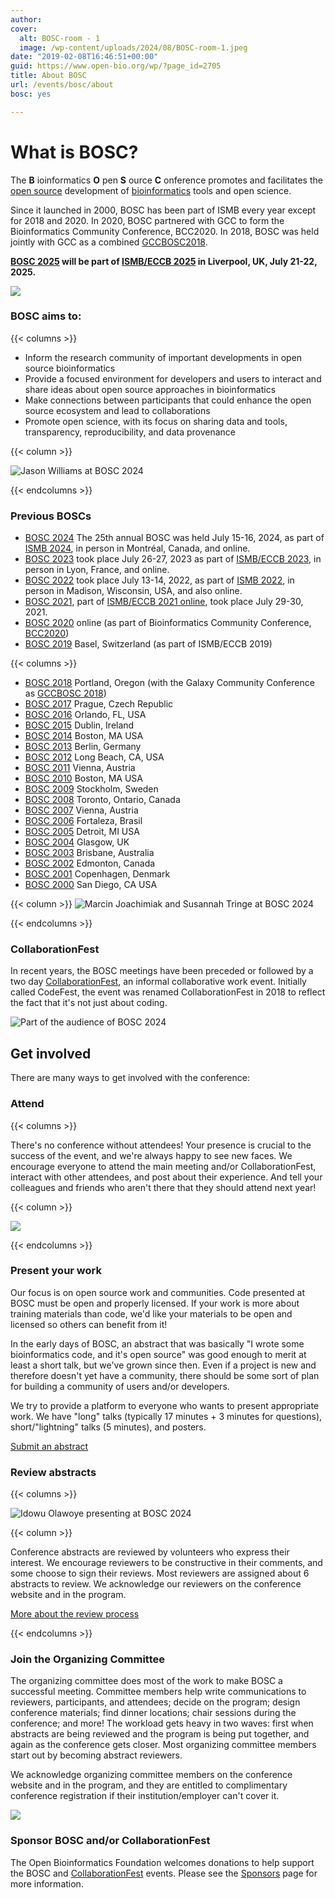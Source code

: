 ```yaml
---
author: 
cover:
  alt: BOSC-room - 1
  image: /wp-content/uploads/2024/08/BOSC-room-1.jpeg
date: "2019-02-08T16:46:51+00:00"
guid: https://www.open-bio.org/wp/?page_id=2705
title: About BOSC
url: /events/bosc/about
bosc: yes 

---
```

# What is BOSC?

The **B** ioinformatics **O** pen **S** ource **C** onference promotes and facilitates the [open source](https://en.wikipedia.org/wiki/open_source) development of [bioinformatics](https://en.wikipedia.org/wiki/bioinformatics) tools and open science.

Since it launched in 2000, BOSC has been part of ISMB every year except for 2018 and 2020. In 2020, BOSC partnered with GCC to form the Bioinformatics Community Conference, BCC2020. In 2018, BOSC was held jointly with GCC as a combined [GCCBOSC2018](https://gccbosc2018.sched.com/).

**[BOSC 2025](/events/bosc-2025) will be part of [ISMB/ECCB 2025](https://www.iscb.org/ismbeccb2025/home) in Liverpool, UK,  July 21-22, 2025.**

![](/wp-content/uploads/2019/03/codefest-some-people.jpg)

### BOSC aims to:

{{< columns >}}

- Inform the research community of important developments in open source bioinformatics
- Provide a focused environment for developers and users to interact and share ideas about open source approaches in bioinformatics
- Make connections between participants that could enhance the open source ecosystem and lead to collaborations
- Promote open science, with its focus on sharing data and tools, transparency, reproducibility, and data provenance

{{< column >}}

![Jason Williams at BOSC 2024](/wp-content/uploads/2024/12/Jason-at-mic-cropped-1.jpeg)

{{< endcolumns >}}

### Previous BOSCs

- [BOSC 2024](/events/bosc-2024/) The 25th annual BOSC was held July 15-16, 2024, as part of [ISMB 2024](https://www.iscb.org/ismbeccb2024), in person in Montréal, Canada, and online.
- [BOSC 2023](/events/bosc-2023/) took place July 26-27, 2023 as part of [ISMB/ECCB 2023](https://www.iscb.org/ismbeccb2023), in person in Lyon, France, and online.
- [BOSC 2022](/events/bosc-2022/) took place July 13-14, 2022, as part of [ISMB 2022](https://www.iscb.org/ismb2022), in person in Madison, Wisconsin, USA, and also online.
- [BOSC 2021](/events/bosc-2021/), part of [ISMB/ECCB 2021 online](https://www.iscb.org/ismbeccb2021), took place July 29-30, 2021.
- [BOSC 2020](/events/bosc/) online (as part of Bioinformatics Community Conference, [BCC2020](https://bcc2020.github.io/))
- [BOSC 2019](/events/bosc-2019/) Basel, Switzerland (as part of ISMB/ECCB 2019)

{{< columns >}}

- [BOSC 2018](/wiki/BOSC_2018) Portland, Oregon (with the Galaxy Community Conference as [GCCBOSC 2018](/2018/07/27/gccbosc-2018-post-meeting-report/))
- [BOSC 2017](/wiki/BOSC_2017) Prague, Czech Republic
- [BOSC 2016](/wiki/BOSC_2016) Orlando, FL, USA
- [BOSC 2015](/wiki/BOSC_2015) Dublin, Ireland
- [BOSC 2014](/wiki/BOSC_2014) Boston, MA USA
- [BOSC 2013](/wiki/BOSC_2013) Berlin, Germany
- [BOSC 2012](/wiki/BOSC_2012) Long Beach, CA, USA
- [BOSC 2011](/wiki/BOSC_2011) Vienna, Austria
- [BOSC 2010](/wiki/BOSC_2010) Boston, MA USA
- [BOSC 2009](/wiki/BOSC_2009) Stockholm, Sweden
- [BOSC 2008](/wiki/BOSC_2008) Toronto, Ontario, Canada
- [BOSC 2007](/wiki/BOSC_2007) Vienna, Austria
- [BOSC 2006](/wiki/BOSC_2006) Fortaleza, Brasil
- [BOSC 2005](/wiki/BOSC_2005) Detroit, MI USA
- [BOSC 2004](/wiki/BOSC_2004) Glasgow, UK
- [BOSC 2003](/wiki/BOSC_2003) Brisbane, Australia
- [BOSC 2002](/wiki/BOSC_2002) Edmonton, Canada
- [BOSC 2001](/wiki/BOSC_2001) Copenhagen, Denmark
- [BOSC 2000](/wiki/BOSC_2000) San Diego, CA USA

{{< column >}}
![Marcin Joachimiak and Susannah Tringe at BOSC 2024](/wp-content/uploads/2025/01/Marcin-talking-to-Susannah-Tringe.jpg)

{{< endcolumns >}}


### CollaborationFest

In recent years, the BOSC meetings have been preceded or followed by a two day [CollaborationFest](/events/bosc/collaborationfest/), an informal collaborative work event. Initially called CodeFest, the event was renamed CollaborationFest in 2018 to reflect the fact that it's not just about coding.

![Part of the audience of BOSC 2024](/wp-content/uploads/2024/12/BOSC-audience-with-Jessica-1.jpeg)

## Get involved

There are many ways to get involved with the conference:

### Attend

{{< columns >}}

There's no conference without attendees! Your presence is crucial to the success of the event, and we're always happy to see new faces. We encourage everyone to attend the main meeting and/or CollaborationFest, interact with other attendees, and post about their experience. And tell your colleagues and friends who aren't there that they should attend next year!

{{< column >}}

![](/wp-content/uploads/2019/03/Sehrish-Kanwal-poster-1-1.jpg)

{{< endcolumns >}}


### Present your work

Our focus is on open source work and communities. Code presented at BOSC must be open and properly licensed. If your work is more about training materials than code, we'd like your materials to be open and licensed so others can benefit from it!

In the early days of BOSC, an abstract that was basically "I wrote some bioinformatics code, and it's open source" was good enough to merit at least a short talk, but we've grown since then. Even if a project is new and therefore doesn't yet have a community, there should be some sort of plan for building a community of users and/or developers.

We try to provide a platform to everyone who wants to present appropriate work. We have "long" talks (typically 17 minutes + 3 minutes for questions), short/"lightning" talks (5 minutes), and posters.

<a href="/events/bosc-2025/submit/" class="btn btn-lg btn-primary">Submit an abstract</a>


### Review abstracts

{{< columns >}}

![Idowu Olawoye presenting at BOSC 2024](/wp-content/uploads/2025/01/Idowu-Olawoye-presenting.jpeg)

{{< column >}}

Conference abstracts are reviewed by volunteers who express their interest. We encourage reviewers to be constructive in their comments, and some choose to sign their reviews. Most reviewers are assigned about 6 abstracts to review. We acknowledge our reviewers on the conference website and in the program.

<a href="https://github.com/OBF/bosc_materials/blob/master/BOSC_review_process.md" target="_new" class="btn btn-lg btn-primary">More about the review process</a>

{{< endcolumns >}}


### Join the Organizing Committee

The organizing committee does most of the work to make BOSC a successful meeting. Committee members help write communications to reviewers, participants, and attendees; decide on the program; design conference materials; find dinner locations; chair sessions during the conference; and more! The workload gets heavy in two waves: first when abstracts are being reviewed and the program is being put together, and again as the conference gets closer. Most organizing committee members start out by becoming abstract reviewers.

We acknowledge organizing committee members on the conference website and in the program, and they are entitled to complimentary conference registration if their institution/employer can't cover it.

![](/wp-content/uploads/2022/01/BOSC-roundtable-2021-Jul-29-1-1.jpeg)

### Sponsor BOSC and/or CollaborationFest

The Open Bioinformatics Foundation welcomes donations to help support the BOSC and [CollaborationFest](/events/bosc/collaborationfest/) events. Please see the [Sponsors](/events/bosc/sponsors/) page for more information.
